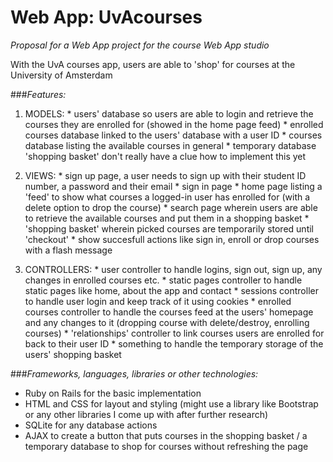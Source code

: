 # Web App: UvAcourses

*Proposal for a Web App project for the course Web App studio*

With the UvA courses app, users are able to 'shop' for courses at the University of Amsterdam

###*Features:*

1. MODELS: 
        * users' database so users are able to login and retrieve the courses they are enrolled for (showed in the home page feed)
        * enrolled courses database linked to the users' database with a user ID
        * courses database listing the available courses in general
        * temporary database 'shopping basket' don't really have a clue how to implement this yet
        
2. VIEWS: 
       * sign up page, a user needs to sign up with their student ID number, a password and their email
	   * sign in page
	   * home page listing a 'feed' to show what courses a logged-in user has enrolled for (with a delete option to drop the course)
	   * search page wherein users are able to retrieve the available courses and put them in a shopping basket
	   * 'shopping basket' wherein picked courses are temporarily stored until 'checkout'
	   * show succesfull actions like sign in, enroll or drop courses with a flash message
	   
3. CONTROLLERS: 
       * user controller to handle logins, sign out, sign up, any changes in enrolled courses etc.
       * static pages controller to handle static pages like home, about the app and contact
       * sessions controller to handle user login and keep track of it using cookies
       * enrolled courses controller to handle the courses feed at the users' homepage and any changes to it (dropping course with delete/destroy, enrolling courses)
       * 'relationships' controller to link courses users are enrolled for back to their user ID
       * something to handle the temporary storage of the users' shopping basket
             
###*Frameworks, languages, libraries or other technologies:*
* Ruby on Rails for the basic implementation
* HTML and CSS for layout and styling (might use a library like Bootstrap or any other libraries I come up with after further research)
* SQLite for any database actions
* AJAX to create a button that puts courses in the shopping basket / a temporary database to shop for courses without refreshing the page

             
             

